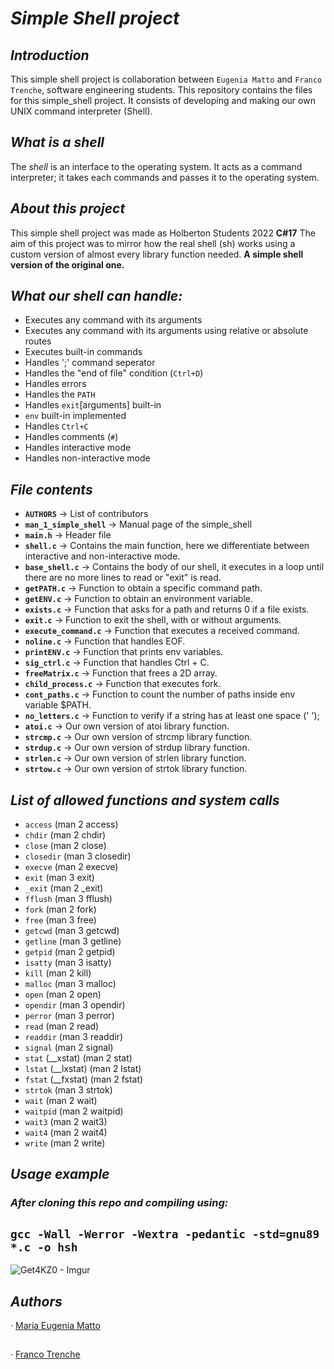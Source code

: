 # *Simple Shell project*

## *Introduction*
This simple shell project is  collaboration between `Eugenia Matto` and `Franco Trenche`, software engineering students. This repository contains the files for this simple_shell project. It consists of developing and making our own UNIX command interpreter (Shell).

## *What is a shell*
The _shell_ is an interface to the operating system. It acts as a command interpreter; it takes each commands and passes it to the operating system.

## *About this project*
This simple shell project was made as Holberton Students 2022 **C#17**
The aim of this project was to mirror how the real shell (sh) works using a custom version of almost every library function needed. **A simple shell version of the original one.**

##  *What our shell can handle:*

 - Executes any command with its arguments
 -  Executes any command with its arguments using relative or absolute routes
 - Executes built-in commands
 - Handles ';' command seperator
 - Handles the "end of file" condition (`Ctrl+D`)
 - Handles errors
 - Handles the  `PATH`
 - Handles `exit`[arguments] built-in
 - `env` built-in implemented
 -  Handles `Ctrl+C`
 -  Handles comments (`#`)
 - Handles interactive mode
 - Handles non-interactive mode
## *File contents*
-   **`AUTHORS`** -> List of contributors
-   **`man_1_simple_shell`** -> Manual page of the simple_shell
-  **`main.h`** -> Header file
-  **`shell.c`** -> Contains the main function, here we differentiate between interactive and non-interactive mode.
-  **`base_shell.c`** -> Contains the body of our shell, it executes in a loop until there are no more lines to read or "exit" is read.
-  **`getPATH.c`** -> Function to obtain a specific command path.
-  **`getENV.c`** -> Function to obtain an environment variable.
-  **`exists.c`** -> Function that asks for a path and returns 0 if a file exists.
-  **`exit.c`** -> Function to exit the shell, with or without arguments.
-  **`execute_command.c`** -> Function that executes a received command.
-  **`noline.c`** -> Function that handles EOF.
-  **`printENV.c`** -> Function that prints env variables.
-  **`sig_ctrl.c`** -> Function that handles Ctrl + C.
-  **`freeMatrix.c`** -> Function that frees a 2D array.
-  **`child_process.c`** -> Function that executes fork.
-  **`cont_paths.c`** -> Function to count the number of paths inside env variable $PATH.
-  **`no_letters.c`** -> Function to verify if a string has at least one space (' ');
-  **`atoi.c`** -> Our own version of atoi library function.
-  **`strcmp.c`** -> Our own version of strcmp library function.
-  **`strdup.c`** -> Our own version of strdup library function.
-  **`strlen.c`** -> Our own version of strlen library function.
-  **`strtow.c`** -> Our own version of strtok library function.
## *List of allowed functions and system calls*
-   `access`  (man 2 access)
-   `chdir`  (man 2 chdir)
-   `close`  (man 2 close)
-   `closedir`  (man 3 closedir)
-   `execve`  (man 2 execve)
-   `exit`  (man 3 exit)
-   `_exit`  (man 2 _exit)
-   `fflush`  (man 3 fflush)
-   `fork`  (man 2 fork)
-   `free`  (man 3 free)
-   `getcwd`  (man 3 getcwd)
-   `getline`  (man 3 getline)
-   `getpid`  (man 2 getpid)
-   `isatty`  (man 3 isatty)
-   `kill`  (man 2 kill)
-   `malloc`  (man 3 malloc)
-   `open`  (man 2 open)
-   `opendir`  (man 3 opendir)
-   `perror`  (man 3 perror)
-   `read`  (man 2 read)
-   `readdir`  (man 3 readdir)
-   `signal`  (man 2 signal)
-   `stat`  (__xstat) (man 2 stat)
-   `lstat`  (__lxstat) (man 2 lstat)
-   `fstat`  (__fxstat) (man 2 fstat)
-   `strtok`  (man 3 strtok)
-   `wait`  (man 2 wait)
-   `waitpid`  (man 2 waitpid)
-   `wait3`  (man 2 wait3)
-   `wait4`  (man 2 wait4)
-   `write`  (man 2 write)

## ***Usage example***
### *After cloning this repo and compiling using:*
```gcc -Wall -Werror -Wextra -pedantic -std=gnu89 *.c -o hsh```
-----
![Get4KZ0 - Imgur](https://user-images.githubusercontent.com/98403340/162850636-6263021a-7ba1-4a0e-bf0b-aec4dc29f32e.png)

 ## ***Authors***
 · [Maria Eugenia Matto](https://www.linkedin.com/in/maria-matto/)
 ##
 · [Franco Trenche](https://www.linkedin.com/in/franco-trenche-375a33209/?originalSubdomain=uy)
